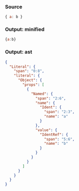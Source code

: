 ### Source
```js parse:expr
{ a: b }
```

### Output: minified
```js
{a:b}
```

### Output: ast
```json
{
  "Literal": {
    "span": "0:8",
    "literal": {
      "Object": {
        "props": [
          {
            "Named": {
              "span": "2:6",
              "name": {
                "Ident": {
                  "span": "2:3",
                  "name": "a"
                }
              },
              "value": {
                "IdentRef": {
                  "span": "5:6",
                  "name": "b"
                }
              }
            }
          }
        ]
      }
    }
  }
}
```

